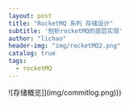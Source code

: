 ```yaml
---
layout: post
title: "RocketMQ 系列 存储设计"
subtitle: '刨析rocketMQ的底层实现'
author: "lichao"
header-img: "img/rocketMQ2.png"
catalog: true
tags:
  - rocketMQ
---
```


![存储概览]](img/commitlog.png)))

